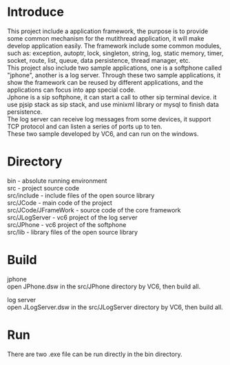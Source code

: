 Introduce
=====
This project include a application framework, the purpose is to provide some common mechanism for the mutithread application, it will make develop application easily. The framework include some common modules, such as: exception, autoptr, lock, singleton, string, log, static memory, timer, socket, route, list, queue, data persistence, thread manager, etc.<br/>
This project also include two sample applications, one is a softphone called "jphone", another is a log server. Through these two sample applications, it show the framework can be reused by different applications, and the applications can focus into app special code.<br/>
Jphone is a sip softphone, it can start a call to other sip terminal device. it use pjsip stack as sip stack, and use minixml library or mysql to finish data persistence.<br/>
The log server can receive log messages from some devices, it support TCP protocol and can listen a series of ports up to ten.<br/>
These two sample developed by VC6, and can run on the windows.<br/>

Directory
=====
bin - absolute running environment<br/>
src - project source code<br/>
src/include - include files of the open source library<br/>
src/JCode - main code of the project<br/>
src/JCode/JFrameWork - source code of the core framework<br/>
src/JLogServer - vc6 project of the log server<br/>
src/JPhone - vc6 project of the softphone<br/>
src/lib - library files of the open source library<br/>

Build
=====
jphone<br/>
open JPhone.dsw in the src/JPhone directory by VC6, then build all.<br/>

log server<br/>
open JLogServer.dsw in the src/JLogServer directory by VC6, then build all.<br/>

Run
=====
There are two .exe file can be run directly in the bin directory.<br/>
